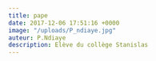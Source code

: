 ```yaml
---
title: pape
date: 2017-12-06 17:51:16 +0000
image: "/uploads/P_ndiaye.jpg"
auteur: P.Ndiaye
description: Elève du collège Stanislas
---
```

